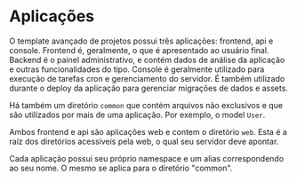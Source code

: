 Aplicações
==========

O template avançado de projetos possui três aplicações: frontend, api e console. Frontend é, geralmente, o que é 
apresentado ao usuário final. Backend é o painel administrativo, e contém dados de análise da aplicação e outras funcionalidades do tipo.
Console é geralmente utilizado para execução de tarefas cron e gerenciamento do servidor. É também utilizado 
durante o deploy da aplicação para gerenciar migrações de dados e assets.

Há também um diretório `common` que contém arquivos não exclusivos e que são utilizados por mais de uma aplicação.
Por exemplo, o model `User`.

Ambos frontend e api são aplicações web e contem o diretório `web`. Esta é a raíz dos diretórios acessíveis pela web, o 
qual seu servidor deve apontar.

Cada aplicação possui seu próprio namespace e um alias correspondendo ao seu nome. O mesmo se aplica para o diretório "common". 